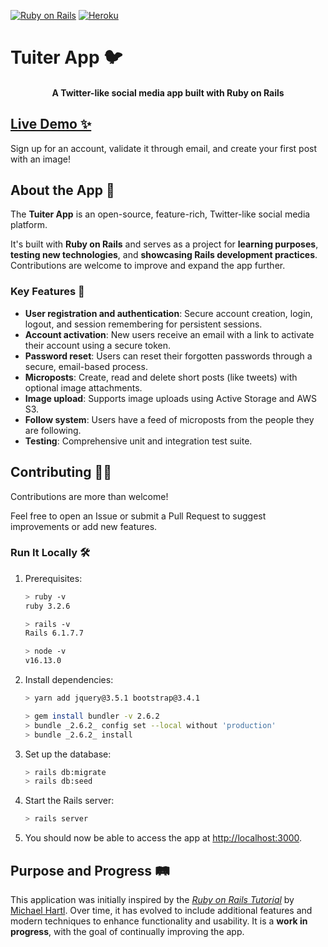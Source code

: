 [![Ruby on Rails](https://img.shields.io/badge/Ruby%20on%20Rails-v6.1.7.7-red)](https://rubyonrails.org/)
[![Heroku](https://img.shields.io/badge/Heroku-Live-brightgreen?logo=heroku)](https://tuiter.guidodelbo.me/)

# Tuiter App 🐦

<h4 align="center">A Twitter-like social media app built with Ruby on Rails</h4>

## [Live Demo ✨](https://tuiter.guidodelbo.me/)

Sign up for an account, validate it through email, and create your first post with an image!

## About the App 🚀

The **Tuiter App** is an open-source, feature-rich, Twitter-like social media platform.

It's built with **Ruby on Rails** and serves as a project for **learning purposes**, **testing new technologies**, and **showcasing Rails development practices**. Contributions are welcome to improve and expand the app further.

### Key Features 🌟

- **User registration and authentication**: Secure account creation, login, logout, and session remembering for persistent sessions.
- **Account activation**:  New users receive an email with a link to activate their account using a secure token.
- **Password reset**: Users can reset their forgotten passwords through a secure, email-based process.
- **Microposts**: Create, read and delete short posts (like tweets) with optional image attachments.
- **Image upload**: Supports image uploads using Active Storage and AWS S3.
- **Follow system**: Users have a feed of microposts from the people they are following.
- **Testing**: Comprehensive unit and integration test suite.

## Contributing 🧑‍💻

Contributions are more than welcome!

Feel free to open an Issue or submit a Pull Request to suggest improvements or add new features.

### Run It Locally 🛠️

1. Prerequisites:
    ```sh
    > ruby -v
    ruby 3.2.6
    ```
    ```sh
    > rails -v
    Rails 6.1.7.7
    ```
    ```sh
    > node -v
    v16.13.0
    ```
2. Install dependencies:
    ```sh
    > yarn add jquery@3.5.1 bootstrap@3.4.1
    ```

    ```sh
    > gem install bundler -v 2.6.2
    > bundle _2.6.2_ config set --local without 'production'
    > bundle _2.6.2_ install
    ```
3. Set up the database:
    ```sh
    > rails db:migrate
    > rails db:seed
    ```
4. Start the Rails server:
    ```sh
    > rails server
    ```
5. You should now be able to access the app at [http://localhost:3000](http://localhost:3000).

## Purpose and Progress 🛤️

This application was initially inspired by the [_Ruby on Rails Tutorial_](https://www.railstutorial.org/) by [Michael Hartl](http://www.michaelhartl.com/). Over time, it has evolved to include additional features and modern techniques to enhance functionality and usability. It is a **work in progress**, with the goal of continually improving the app.

